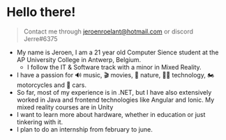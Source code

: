 # Hello there!
> Contact me through jeroenroelant@hotmail.com or discord Jerre#6375
 - My name is Jeroen, I am a 21 year old Computer Sience student at the AP University College in Antwerp, Belgium.
	 - I follow the IT & Software track with a minor in Mixed Reality.
 - I have a passion for 🔊 music, 🎬 movies, 🌄 nature, 👩‍💻 technology, 🏍 motorcycles and 🚙 cars.
 - So far, most of my experience is in .NET, but I have also extensively worked in Java and frontend technologies like Angular and Ionic. My mixed reality courses are in Unity
 - I want to learn more about hardware, whether in education or just tinkering with it.
 - I plan to do an internship from february to june.
